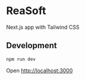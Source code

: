 # ReaSoft

Next.js app with Tailwind CSS

## Development

```bash
npm run dev
```

Open [http://localhost:3000](http://localhost:3000)